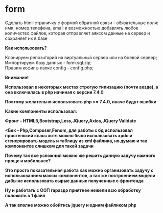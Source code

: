 # form
 Сделать html-страничку с формой обратной связи - обязательные поля: имя, номер телефона, email и возможностью добавлять любое количество файлов, которая отправляет аяксом данные на сервер и сохраняет их в базе
 
<strong>Как использовать?</strong>

Клонируем репозиторий на виртуальный сервер или на боевой сервер;<br>
Импортируем базу данных - form.sql.zip;<br>
Правим кофиг в папке config - config.php;

<strong>Внимание!<strong>
<p>Использовал в некоторых местах строгую типизацию (почти везде), а она включилась в php начиная с версии 7.4.0</p>
<p>Поэтому желательно использовать php >= 7.4.0, иначе будут ошибки</p>
 
<strong>Какие компоненты использовал:</strong>
<p>Фронт - HTML5,Bootstrap,Less,JQuery,Axios,JQuery Validate</p>
<p><Бек - Php,Composer,Fenom, для работы с бд использовал простенький класс хотя можно было использовать xpdo и сгенерировать модель и таблицу из xml файлика, но думаю и так компонентов слишком для такой задачи</p> 

<strong>Почему так все усложнил можно же решить данную задучу намного проще и мобильнее?</strong>
<p>Это просто показательная работа как можно организовать задучу с использованием массы компонентов, а так же построением модели дабы не использовать сырые данные полученные с фронтенда</p>
<p>Ну и работать с ООП гараздо приятнее нежели всю обработку положить в 1 файл</p>
<p>А так вполне можно обойтись jquery и одним файликом php</p>
